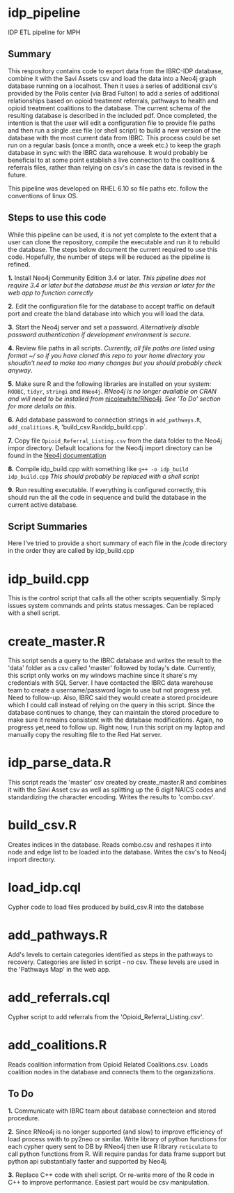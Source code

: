 # idp_pipeline
IDP ETL pipeline for MPH

## Summary
This respository contains code to export data from the IBRC-IDP database, combine it with the Savi Assets csv and load the data into a Neo4j graph database running on a localhost. Then it uses a series of additional csv's provided by the Polis center (via Brad Fulton) to add a series of additional relationships based on opioid treatment referrals, pathways to health and opioid treatment coalitions to the database. The current schema of the resulting database is described in the included pdf. 
Once completed, the intention is that the user will edit a configuration file to provide file paths and then run a single .exe file (or shell script) to build a new version of the database with the most current data from IBRC. This process could be set run on a regular basis (once a month, once a week etc.) to keep the graph database in sync with the IBRC data warehouse. It would probably be beneficial to at some point establish a live connection to the coalitions & referrals files, rather than relying on csv's in case the data is revised in the future. 

This pipeline was developed on RHEL 6.10 so file paths etc. follow the conventions of linux OS. 


## Steps to use this code
While this pipeline can be used, it is not yet complete to the extent that a user can clone the repository, compile the executable and run it to rebuild the database. The steps below document the current required to use this code. Hopefully, the number of steps will be reduced as the pipeline is refined. 

**1.** Install Neo4j Community Edition 3.4 or later. *This pipeline does not require 3.4 or later but the database must be this version or later for the web app to function correctly*

**2.** Edit the configuration file for the database to accept traffic on default port and create the bland database into which you will load the data.

**3.** Start the Neo4j server and set a password. *Alternatively disable password authentication if development environment is secure*.

**4.** Review file paths in all scripts. *Currently, all file paths are listed using format ~/ so if you have cloned this repo to your home directory you shoudln't need to make too many changes but you should probably check anyway*.

**5.** Make sure R and the following libraries are installed on your system: `RODBC`, `tidyr`, `stringi` and `RNeo4j`. *RNeo4j is no longer available on CRAN and will need to be installed from* [nicolewhite/RNeo4j](https://github.com/nicolewhite/RNeo4j). *See 'To Do' section for more details on this*. 

**6.** Add database password to connection strings in `add_pathways.R`, `add_coalitions.R`, 'build_csv.R` and `idp_build.cpp`.

**7.** Copy file `Opioid_Referral_Listing.csv` from the data folder to the Neo4j impor directory. Default locations for the Neo4j import directory can be found in the [Neo4j documentation](https://neo4j.com/docs/operations-manual/current/configuration/file-locations/)

**8.** Compile idp_build.cpp with something like `g++ -o idp_build idp_build.cpp` *This should probably be replaced with a shell script*

**9.** Run resulting executable. If everything is configured correctly, this should run the all the code in sequence and build the database in the current active database. 


## Script Summaries
Here I've tried to provide a short summary of each file in the /code directory in the order they are called by idp_build.cpp

# idp_build.cpp
This is the control script that calls all the other scripts sequentially. Simply issues system commands and prints status messages. Can be replaced with a shell script. 

# create_master.R
This script sends a query to the IBRC database and writes the result to the 'data' folder as a csv called 'master' followed by today's date. Currently, this script only works on my windows machine since it share's my credentials with SQL Server. I have contacted the IBRC data warehouse team to create a username/password login to use but not progress yet. Need to follow-up. Also, IBRC said they would create a stored procideure which I could call instead of relying on the query in this script. Since the database continues to change, they can maintain the stored procedure to make sure it remains consistent with the database modifications. Again, no progress yet,need to follow up. Right now, I run this script on my laptop and manually copy the resulting file to the Red Hat server. 

# idp_parse_data.R
This script reads the 'master' csv created by create_master.R and combines it with the Savi Asset csv as well as splitting up the 6 digit NAICS codes and standardizing the character encoding. Writes the results to 'combo.csv'.

# build_csv.R
Creates indices in the database. Reads combo.csv and reshapes it into node and edge list to be loaded into the database. Writes the csv's to Neo4j import directory. 

# load_idp.cql
Cypher code to load files produced by build_csv.R into the database

# add_pathways.R
Add's levels to certain categories identified as steps in the pathways to recovery. Categories are listed in script - no csv. These levels are used in the 'Pathways Map' in the web app. 

# add_referrals.cql
Cypher script to add referrals from the 'Opioid_Referral_Listing.csv'. 

# add_coalitions.R
Reads coalition information from Opioid Related Coalitions.csv. Loads coalition nodes in the database and connects them to the organizations. 


## To Do

**1.** Communicate with IBRC team about database connecteion and stored procedure. 

**2.** Since RNeo4j is no longer supported (and slow) to improve efficiency of load process swith to py2neo or similar. Write library of python functions for each cypher query sent to DB by RNeo4j then use R library `reticulate` to call python functions from R. Will require pandas for data frame support but python api substantially faster and supported by Neo4j. 

**3.** Replace C++ code with shell script. Or re-write more of the R code in C++ to improve performance. Easiest part would be csv manipulation.











